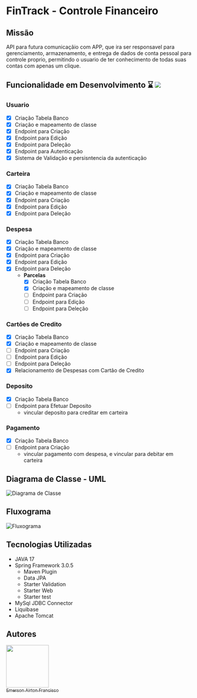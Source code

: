 # FinTrack - Controle Financeiro

## Missão
  API para futura comunicaçãio com APP, que ira ser responsavel para gerenciamento, armazenamento, e entrega de dados de conta pessoal para controle proprio, permitindo
o usuario de ter conhecimento de todas suas contas com apenas um clique.

## Funcionalidade em Desenvolvimento ⌛ ![](https://geps.dev/progress/65)

### Usuario
- [x] Criação Tabela Banco
- [x] Criação e mapeamento de classe
- [x] Endpoint para Criação
- [x] Endpoint para Edição
- [x] Endpoint para Deleção
- [x] Endpoint para Autenticação
- [x] Sistema de Validação e persisntencia da autenticação

### Carteira
- [x] Criação Tabela Banco
- [x] Criação e mapeamento de classe
- [x] Endpoint para Criação
- [x] Endpoint para Edição
- [x] Endpoint para Deleção

### Despesa
- [x] Criação Tabela Banco
- [x] Criação e mapeamento de classe
- [x] Endpoint para Criação
- [x] Endpoint para Edição
- [x] Endpoint para Deleção
	* **Parcelas**
		- [x] Criação Tabela Banco
		- [x] Criação e mapeamento de classe
		- [ ] Endpoint para Criação
		- [ ] Endpoint para Edição
		- [ ] Endpoint para Deleção

### Cartões de Credito
- [x] Criação Tabela Banco
- [x] Criação e mapeamento de classe
- [ ] Endpoint para Criação
- [ ] Endpoint para Edição
- [ ] Endpoint para Deleção
- [x] Relacionamento de Despesas com Cartão de Credito

### Deposito
- [x] Criação Tabela Banco
- [ ] Endpoint para Efetuar Deposito
   - vincular deposito para creditar em carteira


### Pagamento
- [x] Criação Tabela Banco
- [ ] Endpoint para Criação
   - vincular pagamento com despesa, e vincular para debitar em carteira

## Diagrama de Classe - UML
![Diagrama de Classe](https://user-images.githubusercontent.com/98819630/229304511-51368701-f086-4745-8d31-fd5a8c793662.png)

## Fluxograma

![Fluxograma](https://user-images.githubusercontent.com/98819630/228962060-5b3dd648-1f98-420d-81b3-a07e97efcc3c.png)

## Tecnologias Utilizadas

- JAVA 17
- Spring Framework 3.0.5
   - Maven Plugin
   - Data JPA
   - Starter Validation
   - Starter Web
   - Starter test
- MySql JDBC Connector
- Liquibase
- Apache Tomcat
   
## Autores

 [<img src="https://avatars.githubusercontent.com/u/98819630?v=4" width=115><br><sub>Emerson Airton Francisco</sub>](https://github.com/EmersonFrancisco) 
